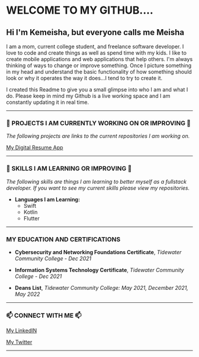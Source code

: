 # **WELCOME TO MY GITHUB....**
## **Hi I'm Kemeisha, but everyone calls me Meisha**

I am a mom, current college student, and freelance software developer. I love to code and create things as well as spend time with my kids. I like to create mobile applications and web applications that help others. I'm always thinking of ways to change or improve something. Once I picture something in my head and understand the basic functionality of how something should look or why it operates the way it does...I tend to try to create it. 

I created this Readme to give you a small glimpse into who I am and what I do. Please keep in mind my Github is a live working space and I am constantly updating it in real time. 

______________________________________________________
### **🔭  PROJECTS I AM CURRENTLY WORKING ON OR IMPROVING 🔭**
*The following projects are links to the current repositories I am working on.*


[My Digital Resume App](https://github.com/BiOSHive/myDigitalResumeApp)

<!-- - TheBiosHiveApp -->
____________________________________________________

### **🌱 SKILLS I AM LEARNING OR IMPROVING 🌱**
*The following skills are things I am learning to better myself as a fullstack developer. If you want to see my current skills please view my repositories.*

- **Languages I am Learning:**
  - Swift 
  - Kotlin 
  - Flutter
______________________________________________________

<!-- ### **👯 PROJECTS IM LOOKING TO COLLABORATE ON 👯**

_______________________________________________________ -->

<!-- ## **🤔 THINGS IM LOOKIMG FOR HELP WITH 🤔** 

_________________________________________________________ -->
### **MY EDUCATION AND CERTIFICATIONS**

  - **Cybersecurity and Networking Foundations Certificate**, 
*Tidewater Community College - Dec 2021*

  - **Information Systems Technology Certificate**, 
*Tidewater Community College - Dec 2021*

  - **Deans List**, *Tidewater Community College: May 2021, December 2021, May 2022*

________________________________________________________

### **📫 CONNECT WITH ME 📫**

[My LinkedIN](https://www.linkedin.com/in/kemeishajones)

[My Twitter](https://twitter.com/MsTechandBeauty)

 <!-- - Instagram: https://www.instagram.com/thebioshive/ -->
__________________________________________________________









